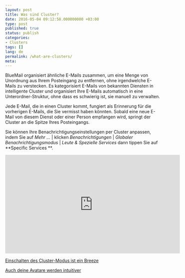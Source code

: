 ```yaml
---
layout: post
title: Was sind Cluster?
date: 2016-05-04 09:12:58.000000000 +03:00
type: post
published: true
status: publish
categories:
- Clusters
tags: []
lang: de
permalink: /what-are-clusters/
meta:
---
```


BlueMail organisiert ähnliche E-Mails zusammen, um eine Menge von Unordnung aus Ihrem Posteingang zu entfernen, ohne irgendwelche E-Mails zu verstecken. Es kategorisiert E-Mails von bekannten Diensten in intelligente Cluster und organisiert Ihre E-Mails automatisch in eine Unterordner-Struktur, ohne dass es schwierig ist, sie manuell zu verwalten.

Jede E-Mail, die in einen Cluster kommt, fungiert als Erinnerung für die vorherigen E-Mails, die Sie vermisst haben könnten. Sobald eine neue E-Mail von diesem Dienst oder einer Person empfangen wird, springt der Cluster an die Spitze Ihres Posteingangs.

Sie können Ihre Benachrichtigungseinstellungen per Cluster anpassen, indem Sie auf *Mehr ...* \| klicken *Benachrichtigungen* \| *Globaler Benachrichtigungsmodus* \| *Leute &amp; Spezielle Services* dann tippen Sie auf **Specific Services **.

<iframe src="https://www.youtube.com/embed/YKikvV3HQ3I?list=PLXcA1xyD8E7dB0XsKApln4AqCumFbmOJK&amp;loop=1" width="560" height="315" frameborder="0" allowfullscreen="allowfullscreen"></iframe>

[Einschalten des Cluster-Modus ist ein Breeze](/what-is-cluster-mode/)

[Auch deine Avatare werden intuitiver](/what-happens-to-my-avatars-if-cluster-mode-is-enabled/)
